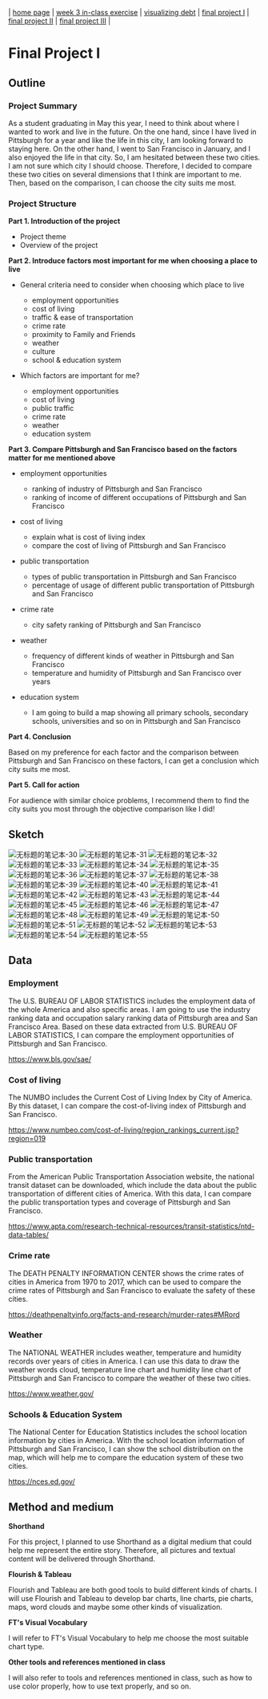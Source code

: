 | [home page](https://yuanmeng128.github.io/Ivy-YuanMeng-TSWD-portfolio/) | [week 3 in-class exercise](week_3_in-class_exercise) | [visualizing debt](visualizing-government-debt) | [final project I](final-project-part-one) | [final project II](final-project-part-two) | [final project III](final-project-part-three) |

# Final Project I

## Outline 

### Project Summary 

As a student graduating in May this year, I need to think about where I wanted to work and live in the future. On the one hand, since I have lived in Pittsburgh for a year and like the life in this city, I am looking forward to staying here. On the other hand, I went to San Francisco in January, and I also enjoyed the life in that city. So, I am hesitated between these two cities. I am not sure which city I should choose. Therefore, I decided to compare these two cities on several dimensions that I think are important to me. Then, based on the comparison, I can choose the city suits me most.

### Project Structure

**Part 1. Introduction of the project**
- Project theme
- Overview of the project

**Part 2. Introduce factors most important for me when choosing a place to live** 
- General criteria need to consider when choosing which place to live 
	- employment opportunities
	- cost of living
	- traffic & ease of transportation
	- crime rate
	- proximity to Family and Friends
	- weather
	- culture
	- school & education system
	
- Which factors are important for me?
	- employment opportunities
	- cost of living
	- public traffic
	- crime rate
	- weather
	- education system

**Part 3. Compare Pittsburgh and San Francisco based on the factors matter for me mentioned above**
- employment opportunities
	- ranking of industry of Pittsburgh and San Francisco 
	- ranking of income of different occupations of Pittsburgh and San Francisco
- cost of living
	- explain what is cost of living index
	- compare the cost of living of Pittsburgh and San Francisco
- public transportation
	- types of public transportation in Pittsburgh and San Francisco
	- percentage of usage of different public transportation of Pittsburgh and San Francisco
- crime rate 
	- city safety ranking of Pittsburgh and San Francisco
- weather
	- frequency of different kinds of weather in Pittsburgh and San Francisco
	- temperature and humidity of Pittsburgh and San Francisco over years
- education system
        
	- I am going to build a map showing all primary schools, secondary schools, universities and so on in Pittsburgh and San Francisco

**Part 4. Conclusion**	

Based on my preference for each factor and the comparison between Pittsburgh and San Francisco on these factors, I can get a conclusion which city suits me most. 
 
**Part 5. Call for action** 

For audience with similar choice problems, I recommend them to find the city suits you most through the objective comparison like I did!

## Sketch

![无标题的笔记本-30](https://user-images.githubusercontent.com/122709931/218633359-961931ec-b484-4156-992a-cb0b5ca51da7.jpg)
![无标题的笔记本-31](https://user-images.githubusercontent.com/122709931/218633449-869be183-2356-471b-a17a-d1f9ad347453.jpg)
![无标题的笔记本-32](https://user-images.githubusercontent.com/122709931/218633488-5ddce5c7-2f4e-4d60-b6ed-70b6fa3ad6bb.jpg)
![无标题的笔记本-33](https://user-images.githubusercontent.com/122709931/218633554-677a38a7-c317-4b04-a82f-b4bce7224b14.jpg)
![无标题的笔记本-34](https://user-images.githubusercontent.com/122709931/218633586-03506932-ddb0-4fad-ae8c-2ffceea5d8c5.jpg)
![无标题的笔记本-35](https://user-images.githubusercontent.com/122709931/218633597-b39994e9-6c66-41be-8a3a-7648276385bf.jpg)
![无标题的笔记本-36](https://user-images.githubusercontent.com/122709931/218633605-8105367a-6f9c-447b-94e0-fa2e2ae1d4d2.jpg)
![无标题的笔记本-37](https://user-images.githubusercontent.com/122709931/218633615-d66b1492-e5a2-4fb6-98a9-3748635b2280.jpg)
![无标题的笔记本-38](https://user-images.githubusercontent.com/122709931/218633626-c9a89212-2918-476a-8c4e-3386f0008818.jpg)
![无标题的笔记本-39](https://user-images.githubusercontent.com/122709931/218633632-c0297c16-26c3-463b-b6db-53575ad51661.jpg)
![无标题的笔记本-40](https://user-images.githubusercontent.com/122709931/218633640-8a488a04-3d35-43cb-8281-8d8ba7c9235d.jpg)
![无标题的笔记本-41](https://user-images.githubusercontent.com/122709931/218633663-ec852dba-bd6e-4d56-bd17-6f74347b5e95.jpg)
![无标题的笔记本-42](https://user-images.githubusercontent.com/122709931/218633673-f4aa1744-bfb1-4ab2-86b6-d5ba8c85c7d4.jpg)
![无标题的笔记本-43](https://user-images.githubusercontent.com/122709931/218633685-9b932ce7-797e-4acc-9e72-e7aa9c505b72.jpg)
![无标题的笔记本-44](https://user-images.githubusercontent.com/122709931/218633693-e2e82ba8-1b98-4dcc-b19d-199573eb62ae.jpg)
![无标题的笔记本-45](https://user-images.githubusercontent.com/122709931/218633725-da57a427-9b71-4f0e-8ec8-6f73276bdab3.jpg)
![无标题的笔记本-46](https://user-images.githubusercontent.com/122709931/218633730-75e475df-4329-4c4c-9e0f-6c3fd859a9f1.jpg)
![无标题的笔记本-47](https://user-images.githubusercontent.com/122709931/218633737-6ddaf318-ea03-4310-af8c-fee2bae5b779.jpg)
![无标题的笔记本-48](https://user-images.githubusercontent.com/122709931/218633753-99217f0a-2743-4024-946f-ab0558a0d47a.jpg)
![无标题的笔记本-49](https://user-images.githubusercontent.com/122709931/218633758-de95c0d6-1ca4-4b76-a095-aad339770ed5.jpg)
![无标题的笔记本-50](https://user-images.githubusercontent.com/122709931/218633765-8eae6d1c-1c73-4de6-8dd5-a964fa320052.jpg)
![无标题的笔记本-51](https://user-images.githubusercontent.com/122709931/218633773-41d9806c-e74a-432c-8cdc-17d7356151d3.jpg)
![无标题的笔记本-52](https://user-images.githubusercontent.com/122709931/218633787-1ef6fc4a-9a37-4f86-b858-09c107106887.jpg)
![无标题的笔记本-53](https://user-images.githubusercontent.com/122709931/218633798-5e2e464d-a1ee-4d02-b5e5-5e50a8597e5f.jpg)
![无标题的笔记本-54](https://user-images.githubusercontent.com/122709931/218633806-2d2c6f9e-ca49-4e2a-b255-42718798d34d.jpg)
![无标题的笔记本-55](https://user-images.githubusercontent.com/122709931/218633818-5a821dff-2080-4748-af6b-1c9678d3e445.jpg)

## Data

### Employment

The U.S. BUREAU OF LABOR STATISTICS includes the employment data of the whole America and also specific areas. I am going to use the industry ranking data and occupation salary ranking data of Pittsburgh area and San Francisco Area. Based on these data extracted from U.S. BUREAU OF LABOR STATISTICS, I can compare the employment opportunities of Pittsburgh and San Francisco. 

https://www.bls.gov/sae/

### Cost of living 

The NUMBO includes the Current Cost of Living Index by City of America. By this dataset, I can compare the cost-of-living index of Pittsburgh and San Francisco. 

https://www.numbeo.com/cost-of-living/region_rankings_current.jsp?region=019

### Public transportation 

From the American Public Transportation Association website, the national transit dataset can be downloaded, which include the data about the public transportation of different cities of America. With this data, I can compare the public transportation types and coverage of Pittsburgh and San Francisco. 

https://www.apta.com/research-technical-resources/transit-statistics/ntd-data-tables/

### Crime rate 

The DEATH PENALTY INFORMATION CENTER shows the crime rates of cities in America from 1970 to 2017, which can be used to compare the crime rates of Pittsburgh and San Francisco to evaluate the safety of these cities.

https://deathpenaltyinfo.org/facts-and-research/murder-rates#MRord

### Weather

The NATIONAL WEATHER includes weather, temperature and humidity records over years of cities in America. I can use this data to draw the weather words cloud, temperature line chart and humidity line chart of Pittsburgh and San Francisco to compare the weather of these two cities. 

https://www.weather.gov/

### Schools & Education System

The National Center for Education Statistics includes the school location information by cities in America. With the school location information of Pittsburgh and San Francisco, I can show the school distribution on the map, which will help me to compare the education system of these two cities. 

https://nces.ed.gov/

## Method and medium

**Shorthand**

For this project, I planned to use Shorthand as a digital medium that could help me represent the entire story. Therefore, all pictures and textual content will be delivered through Shorthand.

**Flourish & Tableau**

Flourish and Tableau are both good tools to build different kinds of charts. I will use Flourish and Tableau to develop bar charts, line charts, pie charts, maps, word clouds and maybe some other kinds of visualization.

**FT's Visual Vocabulary**

I will refer to FT's Visual Vocabulary to help me choose the most suitable chart type.

**Other tools and references mentioned in class**

I will also refer to tools and references mentioned in class, such as how to use color properly, how to use text properly, and so on.
